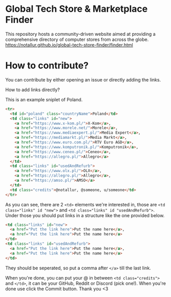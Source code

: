 # Global Tech Store & Marketplace Finder

This repository hosts a community-driven website aimed at providing a comprehensive directory of computer stores from across the globe.
https://notallur.github.io/global-tech-store-finder/finder.html

# How to contribute?

You can contribute by either opening an issue or directly adding the links.

How to add links directly?

This is an example sniplet of Poland.

```html
<tr>
  <td id="poland" class="countryName">Poland</td>
  <td class="links" id="new">
    <a href="https://www.x-kom.pl/">X-Kom</a>,
    <a href="https://www.morele.net/">Morele</a>,
    <a href="https://www.mediaexpert.pl/">Media Expert</a>,
    <a href="https://mediamarkt.pl/">Media Markt</a>,
    <a href="https://www.euro.com.pl/">RTV Euro AGD</a>,
    <a href="https://www.komputronik.pl/">Komputronik</a>,
    <a href="https://www.ceneo.pl/">Ceneo</a>,
    <a href="https://allegro.pl/">Allegro</a>
  </td>
  <td class="links" id="usedAndRefurb">
    <a href="https://www.olx.pl/">OLX</a>,
    <a href="https://allegro.pl/">Allegro</a>,
    <a href="https://amso.pl/">AMSO</a>
  </td>
  <td class="credits">@notallur, @someone, u/someone</td>
</tr>
```

As you can see, there are 2 `<td>` elements we're interested in, those are `<td class="links" id "new">` and `<td class="links" id "usedAndRefurb">`.
Under those you should put links in a structure like the one provided below.

```html
<td class="links" id="new">
  <a href="Put the link here">Put the name here</a>,
  <a href="Put the link here">Put the name here</a>
</td>
<td class="links" id="usedAndRefurb">
  <a href="Put the link here">Put the name here</a>,
  <a href="Put the link here">Put the name here</a>
</td>
```

They should be seperated, so put a comma after `</a>` till the last link.

When you're done, you can put your @ in between `<td class="credits">` and `</td>`, it can be your GitHub, Reddit or Discord (pick one!). When you're done use click the Commit button. Thank you <3
